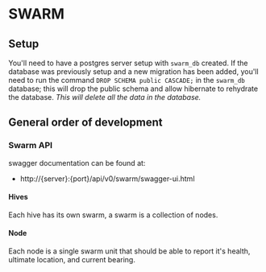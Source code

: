 # SWARM

## Setup
You'll need to have a postgres server setup with `swarm_db` created. If the database
was previously setup and a new migration has been added, you'll need to run the command
`DROP SCHEMA public CASCADE;` in the `swarm_db` database; this will drop the public 
schema and allow hibernate to rehydrate the database. _This will delete all the data in
the database._ 

## General order of development

### Swarm API
swagger documentation can be found at:
* http://{server}:{port}/api/v0/swarm/swagger-ui.html

#### Hives
Each hive has its own swarm, a swarm is a collection of nodes.

#### Node
Each node is a single swarm unit that should be able to report it's health,
ultimate location, and current bearing. 
